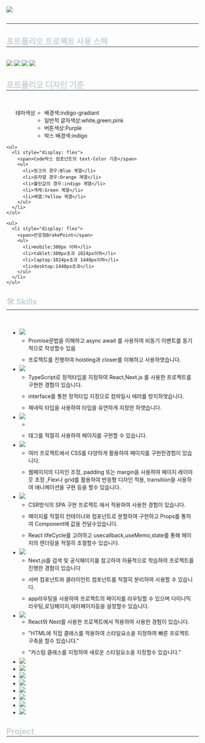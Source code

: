 <body>
  <div>
    <img
      src="https://capsule-render.vercel.app/api?type=waving&color=auto&height=180&text=PortFolio%20&animation=fadeIn&fontColor=ffffff&fontSize=50"
    />
  </div>
  <div style="text-align: left">
    <h2 style="border-bottom: 1px solid #21262d; color: #c9d1d9"></h2>
    <div
      style="
        font-weight: 700;
        font-size: 15px;
        text-align: left;
        color: #c9d1d9;
      "
    ></div>
  </div>
  <div style="text-align: left">
    <h2 style="border-bottom: 1px solid #21262d; color: #c9d1d9">
      포트폴리오 프로젝트 사용 스택
    </h2>
    <br />
    <div>
      <img
        src="https://img.shields.io/badge/TypeScript-06B6D4?style=plastic&logo=TypeScript&logoColor=white"
      />
      <img
        src="https://img.shields.io/badge/React-61DAFB?style=plastic&logo=React&logoColor=white"
      />
      <img
        src="https://img.shields.io/badge/Tailwind CSS-06B6D4?style=plastic&logo=Tailwind CSS&logoColor=white"
      />
      <img
        src="https://img.shields.io/badge/FramerMotion-06B6D4?style=plastic&logo=Framer&logoColor=white"
      />
    </div>
  </div>
  <div style="text-align: left">
    <h2 style="border-bottom: 1px solid #21262d; color: #c9d1d9">
      포트폴리오 디자인 기준
    </h2>
    <br />
    <ul>
      <li style="display: flex">
        <span>테마색상</span>
        <ul>
          <li>배경색:indigo-gradiant</li>
          <li>일반적 글자색상:white,green,pink</li>
          <li>버튼색상:Purple</li>
          <li>박스 배경색:indigo</li>
        </ul>
      </li>
    </ul>

    <ul>
      <li style="display: flex">
        <span>Code박스 컴포넌트의 text-Color 기준</span>
        <ul>
          <li>링크의 경우:Blue 계열</li>
          <li>문자열 경우:Orange 계열</li>
          <li>불린값의 경우:indigo 계열</li>
          <li>객체:Green 계열</li>
          <li>배열:Yellow 계열</li>
        </ul>
      </li>
    </ul>

    <ul>
      <li style="display: flex">
        <span>반응형BrakePoint</span>
        <ul>
          <li>mobile:380px 이하</li>
          <li>tablet:380px초과 1024px이하</li>
          <li>laptop:1024px초과 1440px이하</li>
          <li>desktop:1440px초과</li>
        </ul>
      </li>
    </ul>

  </div>

  <script>
    const data = "";
  </script>
  <div style="text-align: left">
    <div style="text-align: left">
      <h2 style="border-bottom: 1px solid #21262d; color: #c9d1d9">
        🛠️ Skills
      </h2>
      <br />
      <div style="margin: 10px; text-align: left; text-align: left">
        <ul>
          <li class="py-2 flex">
            <img
              src="https://img.shields.io/badge/Javascript-F7DF1E?style=plastic&logo=Javascript&logoColor=white"
            />
            <ul
              style="
                padding-top: 5px;
                padding-bottom: 5px;
                display: flex;
                flex-direction: column;
                gap: 10px;
              "
            >
              <li>
                Promise문법을 이해하고 async await 를 사용하여 비동기 이벤트를
                동기적으로 작성할수 있음
              </li>
              <li>
                프로젝트를 진행하여 hoisting과 closer를 이해하고 사용하엿습니다.
              </li>
            </ul>
          </li>
          <li>
            <img
              src="https://img.shields.io/badge/TypeScript-06B6D4?style=plastic&logo=TypeScript&logoColor=white"
            />
            <ul
              style="
                padding-top: 5px;
                padding-bottom: 5px;
                display: flex;
                flex-direction: column;
                gap: 10px;
              "
            >
              <li>
                TypeScript로 정적타입을 지정하여 React,Next.js 를 사용한
                프로젝트를 구현한 경험이 있습니다.
              </li>
              <li>
                interface를 통한 정적타입 지정으로 컴파일시 에러를
                방지하엿습니다.
              </li>
              <li>제네릭 타입을 사용하여 타입을 유연하게 지정한 하엿습니다.</li>
            </ul>
          </li>
          <li>
            <img
              src="https://img.shields.io/badge/HTML5-E34F26?style=plastic&logo=HTML5&logoColor=white"
            />
            <ul
              style="
                padding-top: 5px;
                padding-bottom: 5px;
                display: flex;
                flex-direction: column;
                gap: 10px;
              "
            >
              <li></li>
              <li>태그를 적절히 사용하여 페이지를 구현할 수 있습니다.</li>
            </ul>
          </li>
          <li>
            <img
              src="https://img.shields.io/badge/CSS3-1572B6?style=plastic&logo=CSS3&logoColor=white"
            />
            <ul
              style="
                padding-top: 5px;
                padding-bottom: 5px;
                display: flex;
                flex-direction: column;
                gap: 10px;
              "
            >
              <li>
                여러 프로젝트에서 CSS를 다양하게 활용하여 페이지를 구현한경험이
                있습니다.
              </li>
              <li>
                웹페이지의 디자인 조정, padding 또는 margin을 사용하여 페이지
                레이아웃 조정 ,Flex나 grid를 활용하여 반응형 디자인 적용,
                transition을 사용하여 애니메이션을 구현 등을 할수 있습니다.
              </li>
            </ul>
          </li>
          <li>
            <img
              src="https://img.shields.io/badge/React-61DAFB?style=plastic&logo=React&logoColor=white"
            />
            <ul
              style="
                padding-top: 5px;
                padding-bottom: 5px;
                display: flex;
                flex-direction: column;
                gap: 10px;
              "
            >
              <li>
                CSR방식의 SPA 구현 프로젝트 에서 적용하여 사용한 경험이
                있습니다.
              </li>
              <li>
                페이지를 적절히 컨테이너와 컴포넌트로 분할하여 구현하고 Props를
                통하여 Component에 값을 전달수있습니다.
              </li>
              <li>
                React lifeCycle를 고려하고 usecallback,useMemo,state를 통해
                페이지의 렌더링을 적절히 조절할수 있습니다.
              </li>
            </ul>
          </li>
          <li>
            <img
              src="https://img.shields.io/badge/Next.js-000000?style=plastic&logo=Next.js&logoColor=white"
            />
            <ul
              style="
                padding-top: 5px;
                padding-bottom: 5px;
                display: flex;
                flex-direction: column;
                gap: 10px;
              "
            >
              <li>
                Next.js를 검색 및 공식페이지를 참고하여 자율적으로 학습하여
                프로젝트를 진행한 경험이 있습니다
              </li>
              <li>
                서버 컴포넌트와 클라이언트 컴포넌트를 적절히 분리하여 사용할 수
                있습니다.
              </li>
              <li>
                app라우팅을 사용하여 프로젝트의 페이지를 라우팅할 수 있으며
                다이나믹 라우팅,로딩페이지,에러페이지등을 설정할수 있습니다.
              </li>
            </ul>
          </li>
          <li>
            <img
              src="https://img.shields.io/badge/Tailwind CSS-06B6D4?style=plastic&logo=Tailwind CSS&logoColor=white"
            />
            <ul
              style="
                padding-bottom: 5px;
                display: flex;
                flex-direction: column;
                gap: 10px;
              "
            >
              <li>
                React와 Next를 사용한 프로젝트에서 적용하여 사용한 경험이
                있습니다.
              </li>
              <li>
                "HTML에 직접 클래스를 적용하여 스타일요소을 지정하여 빠른
                프로젝트 구축을 할수 있습니다."
              </li>
              <li>
                "커스텀 클래스를 지정하여 새로운 스타일요소을 지정할수
                있습니다."
              </li>
            </ul>
          </li>
          <li>
            <img
              src="https://img.shields.io/badge/Node.js-339933?style=plastic&logo=Node.js&logoColor=white"
            />
          </li>
          <li>
            <img
              src="https://img.shields.io/badge/Express-000000?style=plastic&logo=Express&logoColor=white"
            />
          </li>
          <li>
            <img
              src="https://img.shields.io/badge/MySQL-4479A1?style=plastic&logo=MySQL&logoColor=white"
            />
          </li>
          <li>
            <img
              src="https://img.shields.io/badge/React Query-FF4154?style=plastic&logo=React Query&logoColor=white"
            />
          </li>
          <li>
            <img
              src="https://img.shields.io/badge/Recoil-0179f3?style=plastic&logo=Recoil&logoColor=white"
            />
          </li>
          <li>
            <img
              src="https://img.shields.io/badge/Git-F05032?style=plastic&logo=Git&logoColor=white"
            />
          </li>
          <li>
            <img
              src="https://img.shields.io/badge/Github-181717?style=plastic&logo=Github&logoColor=white"
            />
          </li>
          <li>
            <img
              src="https://img.shields.io/badge/Amazon AWS-232F3E?style=plastic&logo=Amazon AWS&logoColor=white"
            />
          </li>
        </ul>
      </div>
    </div>
    <div style="text-align: left">
      <h2 style="border-bottom: 1px solid #21262d; color: #c9d1d9">Project</h2>
      <br />
      <div style="text-align: left"></div>
      <br />
      <div style="text-align: left"></div>
    </div>
  </div>
</body>
